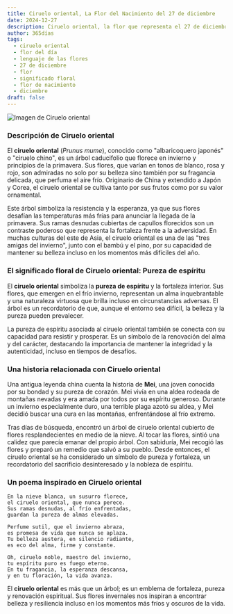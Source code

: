 ```yaml
---
title: Ciruelo oriental, La Flor del Nacimiento del 27 de diciembre
date: 2024-12-27
description: Ciruelo oriental, la flor que representa el 27 de diciembre, simboliza Pureza de espíritu. Descubre su fascinante historia, significado en el lenguaje de las flores y una poesía que celebra su belleza.
author: 365días
tags:
  - ciruelo oriental
  - flor del día
  - lenguaje de las flores
  - 27 de diciembre
  - flor
  - significado floral
  - flor de nacimiento
  - diciembre
draft: false
---
```



![Imagen de Ciruelo oriental](https://cdn.pixabay.com/photo/2020/04/29/08/10/plum-blossoms-5107763_1280.jpg#center)


### Descripción de Ciruelo oriental

El **ciruelo oriental** (_Prunus mume_), conocido como "albaricoquero japonés" o "ciruelo chino", es un árbol caducifolio que florece en invierno y principios de la primavera. Sus flores, que varían en tonos de blanco, rosa y rojo, son admiradas no solo por su belleza sino también por su fragancia delicada, que perfuma el aire frío. Originario de China y extendido a Japón y Corea, el ciruelo oriental se cultiva tanto por sus frutos como por su valor ornamental.

Este árbol simboliza la resistencia y la esperanza, ya que sus flores desafían las temperaturas más frías para anunciar la llegada de la primavera. Sus ramas desnudas cubiertas de capullos florecidos son un contraste poderoso que representa la fortaleza frente a la adversidad. En muchas culturas del este de Asia, el ciruelo oriental es una de las "tres amigas del invierno", junto con el bambú y el pino, por su capacidad de mantener su belleza incluso en los momentos más difíciles del año.

### El significado floral de Ciruelo oriental: Pureza de espíritu

El **ciruelo oriental** simboliza la **pureza de espíritu** y la fortaleza interior. Sus flores, que emergen en el frío invierno, representan un alma inquebrantable y una naturaleza virtuosa que brilla incluso en circunstancias adversas. El árbol es un recordatorio de que, aunque el entorno sea difícil, la belleza y la pureza pueden prevalecer.

La pureza de espíritu asociada al ciruelo oriental también se conecta con su capacidad para resistir y prosperar. Es un símbolo de la renovación del alma y del carácter, destacando la importancia de mantener la integridad y la autenticidad, incluso en tiempos de desafíos.

### Una historia relacionada con Ciruelo oriental

Una antigua leyenda china cuenta la historia de **Mei**, una joven conocida por su bondad y su pureza de corazón. Mei vivía en una aldea rodeada de montañas nevadas y era amada por todos por su espíritu generoso. Durante un invierno especialmente duro, una terrible plaga azotó su aldea, y Mei decidió buscar una cura en las montañas, enfrentándose al frío extremo.

Tras días de búsqueda, encontró un árbol de ciruelo oriental cubierto de flores resplandecientes en medio de la nieve. Al tocar las flores, sintió una calidez que parecía emanar del propio árbol. Con sabiduría, Mei recogió las flores y preparó un remedio que salvó a su pueblo. Desde entonces, el ciruelo oriental se ha considerado un símbolo de pureza y fortaleza, un recordatorio del sacrificio desinteresado y la nobleza de espíritu.

### Un poema inspirado en Ciruelo oriental

```
En la nieve blanca, un susurro florece,  
el ciruelo oriental, que nunca perece.  
Sus ramas desnudas, al frío enfrentadas,  
guardan la pureza de almas elevadas.

Perfume sutil, que el invierno abraza,  
es promesa de vida que nunca se aplaza.  
Tu belleza austera, en silencio radiante,  
es eco del alma, firme y constante.

Oh, ciruelo noble, maestro del invierno,  
tu espíritu puro es fuego eterno.  
En tu fragancia, la esperanza descansa,  
y en tu floración, la vida avanza.
```

El **ciruelo oriental** es más que un árbol; es un emblema de fortaleza, pureza y renovación espiritual. Sus flores invernales nos inspiran a encontrar belleza y resiliencia incluso en los momentos más fríos y oscuros de la vida.

